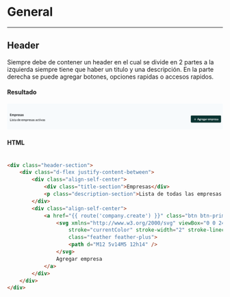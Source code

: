 # General
---------

## Header

Siempre debe de contener un header en el cual se divide en 2 partes a la izquierda siempre tiene que haber un titulo y una descripción. En la parte derecha se puede agregar botones, opciones rapidas o accesos rapidos.



<!-- tabs:start -->

#### **Resultado**

![header-page](../_images/header-page.png 'Header Page')


#### **HTML**

```html

<div class="header-section">
    <div class="d-flex justify-content-between">
        <div class="align-self-center">
            <div class="title-section">Empresas</div>
            <p class="description-section">Lista de todas las empresas activas.</p>
        </div>
        <div class="align-self-center">
            <a href="{{ route('company.create') }}" class="btn btn-primary">
                <svg xmlns="http://www.w3.org/2000/svg" viewBox="0 0 24 24" width="16" height="16" fill="none"
                    stroke="currentColor" stroke-width="2" stroke-linecap="round" stroke-linejoin="round"
                    class="feather feather-plus">
                    <path d="M12 5v14M5 12h14" />
                </svg>
                Agregar empresa
            </a>
        </div>
    </div>
</div>

```
<!-- tabs:end -->